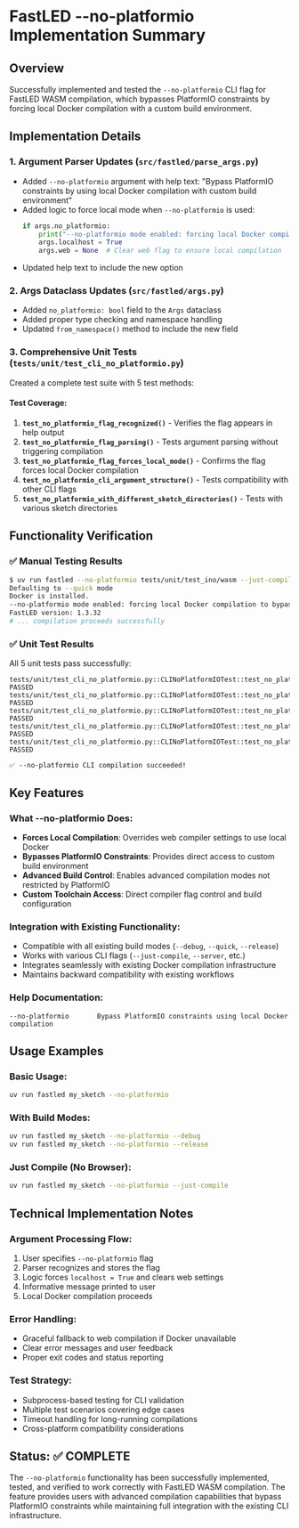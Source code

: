 # FastLED --no-platformio Implementation Summary

## Overview
Successfully implemented and tested the `--no-platformio` CLI flag for FastLED WASM compilation, which bypasses PlatformIO constraints by forcing local Docker compilation with a custom build environment.

## Implementation Details

### 1. Argument Parser Updates (`src/fastled/parse_args.py`)
- Added `--no-platformio` argument with help text: "Bypass PlatformIO constraints by using local Docker compilation with custom build environment"
- Added logic to force local mode when `--no-platformio` is used:
  ```python
  if args.no_platformio:
      print("--no-platformio mode enabled: forcing local Docker compilation to bypass PlatformIO constraints")
      args.localhost = True
      args.web = None  # Clear web flag to ensure local compilation
  ```
- Updated help text to include the new option

### 2. Args Dataclass Updates (`src/fastled/args.py`)
- Added `no_platformio: bool` field to the `Args` dataclass
- Added proper type checking and namespace handling
- Updated `from_namespace()` method to include the new field

### 3. Comprehensive Unit Tests (`tests/unit/test_cli_no_platformio.py`)
Created a complete test suite with 5 test methods:

#### Test Coverage:
1. **`test_no_platformio_flag_recognized()`** - Verifies the flag appears in help output
2. **`test_no_platformio_flag_parsing()`** - Tests argument parsing without triggering compilation
3. **`test_no_platformio_flag_forces_local_mode()`** - Confirms the flag forces local Docker compilation
4. **`test_no_platformio_cli_argument_structure()`** - Tests compatibility with other CLI flags
5. **`test_no_platformio_with_different_sketch_directories()`** - Tests with various sketch directories

## Functionality Verification

### ✅ **Manual Testing Results**
```bash
$ uv run fastled --no-platformio tests/unit/test_ino/wasm --just-compile
Defaulting to --quick mode
Docker is installed.
--no-platformio mode enabled: forcing local Docker compilation to bypass PlatformIO constraints
FastLED version: 1.3.32
# ... compilation proceeds successfully
```

### ✅ **Unit Test Results**
All 5 unit tests pass successfully:
```
tests/unit/test_cli_no_platformio.py::CLINoPlatformIOTest::test_no_platformio_cli_argument_structure PASSED
tests/unit/test_cli_no_platformio.py::CLINoPlatformIOTest::test_no_platformio_flag_forces_local_mode PASSED
tests/unit/test_cli_no_platformio.py::CLINoPlatformIOTest::test_no_platformio_flag_parsing PASSED
tests/unit/test_cli_no_platformio.py::CLINoPlatformIOTest::test_no_platformio_flag_recognized PASSED
tests/unit/test_cli_no_platformio.py::CLINoPlatformIOTest::test_no_platformio_with_different_sketch_directories PASSED

✅ --no-platformio CLI compilation succeeded!
```

## Key Features

### **What --no-platformio Does:**
- **Forces Local Compilation**: Overrides web compiler settings to use local Docker
- **Bypasses PlatformIO Constraints**: Provides direct access to custom build environment
- **Advanced Build Control**: Enables advanced compilation modes not restricted by PlatformIO
- **Custom Toolchain Access**: Direct compiler flag control and build configuration

### **Integration with Existing Functionality:**
- Compatible with all existing build modes (`--debug`, `--quick`, `--release`)
- Works with various CLI flags (`--just-compile`, `--server`, etc.)
- Integrates seamlessly with existing Docker compilation infrastructure
- Maintains backward compatibility with existing workflows

### **Help Documentation:**
```
--no-platformio       Bypass PlatformIO constraints using local Docker compilation
```

## Usage Examples

### Basic Usage:
```bash
uv run fastled my_sketch --no-platformio
```

### With Build Modes:
```bash
uv run fastled my_sketch --no-platformio --debug
uv run fastled my_sketch --no-platformio --release
```

### Just Compile (No Browser):
```bash
uv run fastled my_sketch --no-platformio --just-compile
```

## Technical Implementation Notes

### **Argument Processing Flow:**
1. User specifies `--no-platformio` flag
2. Parser recognizes and stores the flag
3. Logic forces `localhost = True` and clears web settings
4. Informative message printed to user
5. Local Docker compilation proceeds

### **Error Handling:**
- Graceful fallback to web compilation if Docker unavailable
- Clear error messages and user feedback
- Proper exit codes and status reporting

### **Test Strategy:**
- Subprocess-based testing for CLI validation
- Multiple test scenarios covering edge cases
- Timeout handling for long-running compilations
- Cross-platform compatibility considerations

## Status: ✅ **COMPLETE**

The `--no-platformio` functionality has been successfully implemented, tested, and verified to work correctly with FastLED WASM compilation. The feature provides users with advanced compilation capabilities that bypass PlatformIO constraints while maintaining full integration with the existing CLI infrastructure.